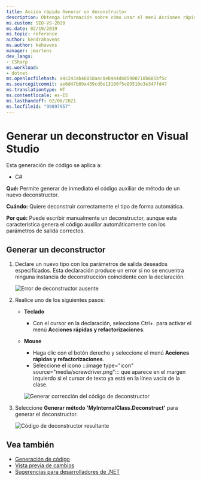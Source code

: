 ```yaml
---
title: Acción rápida Generar un deconstructor
description: Obtenga información sobre cómo usar el menú Acciones rápidas y refactorizaciones para generar inmediatamente el stub de método para un nuevo deconstructor.
ms.custom: SEO-VS-2020
ms.date: 02/19/2019
ms.topic: reference
author: kendrahavens
ms.author: kehavens
manager: jmartens
dev_langs:
- CSharp
ms.workload:
- dotnet
ms.openlocfilehash: a4c243ab46858a4c8eb944d485900718b685bf5c
ms.sourcegitcommit: ae6d47b09a439cd0e13180f5e89510e3e347fd47
ms.translationtype: HT
ms.contentlocale: es-ES
ms.lasthandoff: 02/08/2021
ms.locfileid: "99897957"
---
```

# <a name="generate-a-deconstructor-in-visual-studio"></a>Generar un deconstructor en Visual Studio

Esta generación de código se aplica a:

- C#

**Qué:** Permite generar de inmediato el código auxiliar de método de un nuevo deconstructor.

**Cuándo:** Quiere deconstruir correctamente el tipo de forma automática.

**Por qué:** Puede escribir manualmente un deconstructor, aunque esta característica genera el código auxiliar automáticamente con los parámetros de salida correctos.

## <a name="generate-a-deconstructor"></a>Generar un deconstructor

1. Declare un nuevo tipo con los parámetros de salida deseados especificados. Esta declaración produce un error si no se encuentra ninguna instancia de deconstrucción coincidente con la declaración.

   ![Error de deconstructor ausente](media/deconstruct.png)

2. Realice uno de los siguientes pasos:

   - **Teclado**
      - Con el cursor en la declaración, seleccione Ctrl+. para activar el menú **Acciones rápidas y refactorizaciones**.
   - **Mouse**
      - Haga clic con el botón derecho y seleccione el menú **Acciones rápidas y refactorizaciones**.
      - Seleccione el icono :::image type="icon" source="media/screwdriver.png"::: que aparece en el margen izquierdo si el cursor de texto ya está en la línea vacía de la clase.

      ![Generar corrección del código de deconstructor](media/deconstruct-codefix.png)

3. Seleccione **Generar método 'MyInternalClass.Deconstruct'** para generar el deconstructor.

   ![Código de deconstructor resultante](media/deconstruct-result.png)

## <a name="see-also"></a>Vea también

- [Generación de código](../code-generation-in-visual-studio.md)
- [Vista previa de cambios](../../ide/preview-changes.md)
- [Sugerencias para desarrolladores de .NET](../csharp-developer-productivity.md)